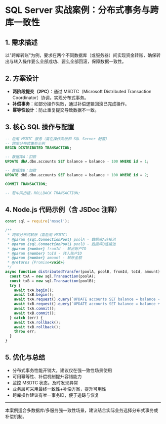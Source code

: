 # SQL Server 实战案例：分布式事务与跨库一致性

## 1. 需求描述
以"跨库转账"为例，要求在两个不同数据库（或服务器）间实现资金转账，确保转出与转入操作要么全部成功、要么全部回滚，保障数据一致性。

## 2. 方案设计
- **两阶段提交（2PC）**：通过 MSDTC（Microsoft Distributed Transaction Coordinator）协调，实现分布式事务。
- **补偿事务**：如部分操作失败，通过补偿逻辑回滚已完成操作。
- **幂等性设计**：防止重复提交导致数据不一致。

## 3. 核心 SQL 操作与配置
```sql
-- 启用 MSDTC 服务（需在操作系统和 SQL Server 配置）
-- 跨库分布式事务示例
BEGIN DISTRIBUTED TRANSACTION;

-- 数据库A：扣款
UPDATE dbA.dbo.accounts SET balance = balance - 100 WHERE id = 1;

-- 数据库B：加款
UPDATE dbB.dbo.accounts SET balance = balance + 100 WHERE id = 2;

COMMIT TRANSACTION;

-- 若中间出错，ROLLBACK TRANSACTION;
```

## 4. Node.js 代码示例（含 JSDoc 注释）
```js
const sql = require('mssql');

/**
 * 跨库分布式转账（需启用 MSDTC）
 * @param {sql.ConnectionPool} poolA - 数据库A连接池
 * @param {sql.ConnectionPool} poolB - 数据库B连接池
 * @param {number} fromId - 转出账户ID
 * @param {number} toId - 转入账户ID
 * @param {number} amount - 转账金额
 * @returns {Promise<void>}
 */
async function distributedTransfer(poolA, poolB, fromId, toId, amount) {
  const txA = new sql.Transaction(poolA);
  const txB = new sql.Transaction(poolB);
  try {
    await txA.begin();
    await txB.begin();
    await txA.request().query(`UPDATE accounts SET balance = balance - ${amount} WHERE id = ${fromId}`);
    await txB.request().query(`UPDATE accounts SET balance = balance + ${amount} WHERE id = ${toId}`);
    await txA.commit();
    await txB.commit();
  } catch (err) {
    await txA.rollback();
    await txB.rollback();
    throw err;
  }
}
```

## 5. 优化与总结
- 分布式事务性能开销大，建议仅在强一致性场景使用
- 可用幂等性、补偿机制提升容错能力
- 监控 MSDTC 状态，及时发现异常
- 业务层可采用最终一致性+补偿方案，提升可用性
- 跨库操作建议有唯一事务ID，便于追踪与恢复

---

本案例适合多数据库/多服务强一致性场景，建议结合实际业务选择分布式事务或补偿机制。 